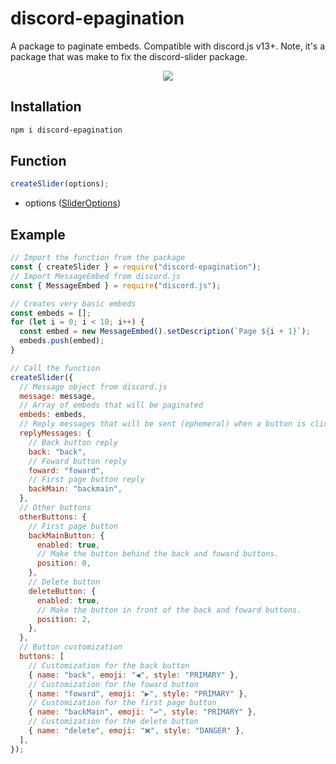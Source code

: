 # discord-epagination

A package to paginate embeds. Compatible with discord.js v13+. Note, it's a package that was make to fix the discord-slider package.

<p align="center">
  <a href="https://www.npmjs.com/package/discord-epagination"><img src="https://nodei.co/npm/discord-epagination.png?downloadRank=true&downloads=true&downloadRank=true&stars=true" /></a><br>
</p>

## Installation

```sh
npm i discord-epagination
```

## Function

```js
createSlider(options);
```

- options ([SliderOptions](https://im-a-panda-guy.github.io/discord-pagination/interfaces/SliderOptions.html))

## Example

```js
// Import the function from the package
const { createSlider } = require("discord-epagination");
// Import MessageEmbed from discord.js
const { MessageEmbed } = require("discord.js");

// Creates very basic embeds
const embeds = [];
for (let i = 0; i < 10; i++) {
  const embed = new MessageEmbed().setDescription(`Page ${i + 1}`);
  embeds.push(embed);
}

// Call the function
createSlider({
  // Message object from discord.js
  message: message,
  // Array of embeds that will be paginated
  embeds: embeds,
  // Reply messages that will be sent (ephemeral) when a button is clicked
  replyMessages: {
    // Back button reply
    back: "back",
    // Foward button reply
    foward: "foward",
    // First page button reply
    backMain: "backmain",
  },
  // Other buttons
  otherButtons: {
    // First page button
    backMainButton: {
      enabled: true,
      // Make the button behind the back and foward buttons.
      position: 0,
    },
    // Delete button
    deleteButton: {
      enabled: true,
      // Make the button in front of the back and foward buttons.
      position: 2,
    },
  },
  // Button customization
  buttons: [
    // Customization for the back button
    { name: "back", emoji: "◀", style: "PRIMARY" },
    // Customization for the foward button
    { name: "foward", emoji: "▶", style: "PRIMARY" },
    // Customization for the first page button
    { name: "backMain", emoji: "↩", style: "PRIMARY" },
    // Customization for the delete button
    { name: "delete", emoji: "❌", style: "DANGER" },
  ],
});
```
